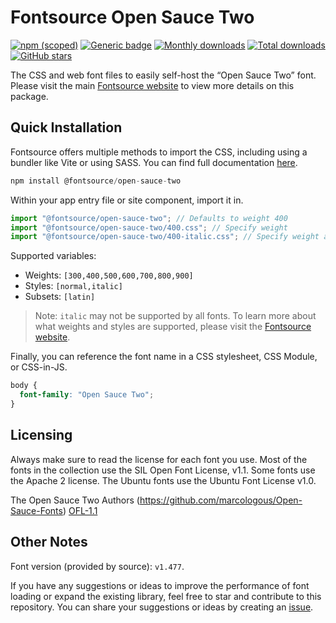 # Fontsource Open Sauce Two

[![npm (scoped)](https://img.shields.io/npm/v/@fontsource/open-sauce-two?color=brightgreen)](https://www.npmjs.com/package/@fontsource/open-sauce-two) [![Generic badge](https://img.shields.io/badge/fontsource-passing-brightgreen)](https://github.com/fontsource/fontsource) [![Monthly downloads](https://badgen.net/npm/dm/@fontsource/open-sauce-two)](https://github.com/fontsource/fontsource) [![Total downloads](https://badgen.net/npm/dt/@fontsource/open-sauce-two)](https://github.com/fontsource/fontsource) [![GitHub stars](https://img.shields.io/github/stars/fontsource/fontsource.svg?style=social&label=Star)](https://github.com/fontsource/fontsource/stargazers)

The CSS and web font files to easily self-host the “Open Sauce Two” font. Please visit the main [Fontsource website](https://fontsource.org/fonts/open-sauce-two) to view more details on this package.

## Quick Installation

Fontsource offers multiple methods to import the CSS, including using a bundler like Vite or using SASS. You can find full documentation [here](https://fontsource.org/docs/getting-started/introduction).

```javascript
npm install @fontsource/open-sauce-two
```

Within your app entry file or site component, import it in.

```javascript
import "@fontsource/open-sauce-two"; // Defaults to weight 400
import "@fontsource/open-sauce-two/400.css"; // Specify weight
import "@fontsource/open-sauce-two/400-italic.css"; // Specify weight and style
```

Supported variables:
- Weights: `[300,400,500,600,700,800,900]`
- Styles: `[normal,italic]`
- Subsets: `[latin]`

> Note: `italic` may not be supported by all fonts. To learn more about what weights and styles are supported, please visit the [Fontsource website](https://fontsource.org/fonts/open-sauce-two).

Finally, you can reference the font name in a CSS stylesheet, CSS Module, or CSS-in-JS.

```css
body {
  font-family: "Open Sauce Two";
}
```

## Licensing
Always make sure to read the license for each font you use. Most of the fonts in the collection use the SIL Open Font License, v1.1. Some fonts use the Apache 2 license. The Ubuntu fonts use the Ubuntu Font License v1.0.

The Open Sauce Two Authors (https://github.com/marcologous/Open-Sauce-Fonts)
[OFL-1.1](https://github.com/marcologous/Open-Sauce-Fonts/blob/master/Open%20Sauce%20Two%20OFL.txt)

## Other Notes
Font version (provided by source): `v1.477`.

If you have any suggestions or ideas to improve the performance of font loading or expand the existing library, feel free to star and contribute to this repository. You can share your suggestions or ideas by creating an [issue](https://github.com/fontsource/fontsource/issues).
